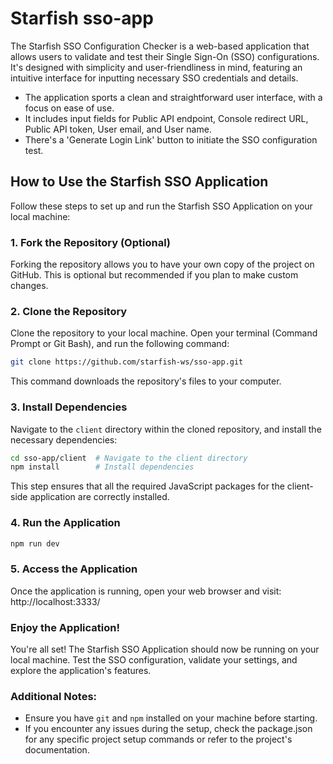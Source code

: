 # Starfish sso-app
The Starfish SSO Configuration Checker is a web-based application that allows users to validate and test their Single Sign-On (SSO) configurations. It's designed with simplicity and user-friendliness in mind, featuring an intuitive interface for inputting necessary SSO credentials and details.

* The application sports a clean and straightforward user interface, with a focus on ease of use.
* It includes input fields for Public API endpoint, Console redirect URL, Public API token, User email, and User name.
* There's a 'Generate Login Link' button to initiate the SSO configuration test.

## How to Use the Starfish SSO Application

Follow these steps to set up and run the Starfish SSO Application on your local machine:

### 1. Fork the Repository (Optional)
Forking the repository allows you to have your own copy of the project on GitHub. This is optional but recommended if you plan to make custom changes.

### 2. Clone the Repository
Clone the repository to your local machine. Open your terminal (Command Prompt or Git Bash), and run the following command:

```bash
git clone https://github.com/starfish-ws/sso-app.git
```
This command downloads the repository's files to your computer.

### 3. Install Dependencies
   Navigate to the `client` directory within the cloned repository, and install the necessary dependencies:

```bash
cd sso-app/client  # Navigate to the client directory
npm install        # Install dependencies
```

This step ensures that all the required JavaScript packages for the client-side application are correctly installed.

### 4. Run the Application
```bash
npm run dev
```

### 5. Access the Application
   Once the application is running, open your web browser and visit: http://localhost:3333/

### Enjoy the Application!
You're all set! The Starfish SSO Application should now be running on your local machine. Test the SSO configuration, validate your settings, and explore the application's features.

### Additional Notes:
* Ensure you have `git` and `npm` installed on your machine before starting.
* If you encounter any issues during the setup, check the package.json for any specific project setup commands or refer to the project's documentation.

